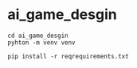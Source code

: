 # ai_game_desgin

```
cd ai_game_desgin
pyhton -m venv venv
```

```
pip install -r reqrequirements.txt
```